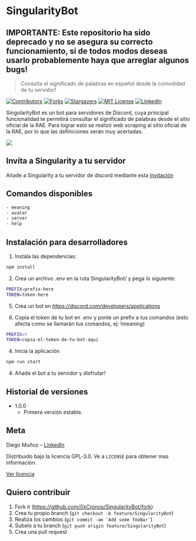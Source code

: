 # SingularityBot
## IMPORTANTE: Este repositorio ha sido deprecado y no se asegura su correcto funcionamiento, si de todos modos deseas usarlo probablemente haya que arreglar algunos bugs!

> Consulta el significado de palabras en español desde la comodidad de tu servidor!


[![Contributors][contributors-shield]][contributors-url]
[![Forks][forks-shield]][forks-url]
[![Stargazers][stars-shield]][stars-url]
[![MIT License][license-shield]][license-url]
[![LinkedIn][linkedin-shield]][linkedin-url]

SingularityBot es un bot para servidores de Discord, cuya principal funcionalidad te permitirá consultar el significado
de palabras desde el sitio oficial de la RAE. Para lograr esto se realizó web scraping al sitio oficial de la RAE, por lo que las definiciones serán muy acertadas.

![](https://i.ibb.co/3ktPqnS/meaning.png)

## Invita a Singularity a tu servidor
Añade a Singularity a tu servidor de discord mediante esta
[Invitación](https://discord.com/api/oauth2/authorize?client_id=741808912692543498&permissions=215104&scope=bot)

## Comandos disponibles

```sh
- meaning
- avatar
- server
- help
```

## Instalación para desarrolladores

1) Instala las dependencias:

```sh
npm install
```

2) Crea un archivo .env en la ruta SingularityBot/ y pega lo siguiente:
```sh
PREFIX=prefix-here
TOKEN=token-here
```

5) Crea un bot en https://discord.com/developers/applications

6) Copia el token de tu bot en .env y ponle un prefix a tus comandos (esto afecta como se llamarán tus comandos, ej: !meaning)
```sh
PREFIX=!
TOKEN=copia-el-token-de-tu-bot-aqui
```

4) Inicia la aplicación

```sh
npm run start
```

4) Añade el bot a tu servidor y disfrutar!

## Historial de versiones

* 1.0.0
    * Primera versión estable.

## Meta

Diego Muñoz – [LinkedIn](linkedin.com/in/diegomuñozm)

Distribuido bajo la licencia GPL-3.0. Ve a ``LICENSE`` para obtener mas información.

[Ver licencia](https://github.com/0xCronos/SingularityBot/blob/master/LICENSE)

## Quiero contribuir

1. Fork it (<https://github.com/0xCronos/SingularityBot/fork>)
2. Crea tu propio branch (`git checkout -b feature/SingularityBot`)
3. Realiza los cambios (`git commit -am 'Add some fooBar'`)
4. Subelo a tu branch (`git push origin feature/SingularityBot`)
5. Crea una pull request


<!-- MARKDOWN LINKS & IMAGES -->
<!-- https://www.markdownguide.org/basic-syntax/#reference-style-links -->
[contributors-shield]: https://img.shields.io/github/contributors/0xCronos/SingularityBot.svg?style=for-the-badge
[contributors-url]: https://github.com/0xCronos/SingularityBot/graphs/contributors
[forks-shield]: https://img.shields.io/github/forks/0xCronos/SingularityBot.svg?style=for-the-badge
[forks-url]: https://github.com/0xCronos/SingularityBot/network/members
[stars-shield]: https://img.shields.io/github/stars/0xCronos/SingularityBot.svg?style=for-the-badge
[stars-url]: https://github.com/0xCronos/SingularityBot/stargazers
[license-shield]: https://img.shields.io/github/license/0xCronos/SingularityBot.svg?style=for-the-badge
[license-url]: https://github.com/0xCronos/SingularityBot/blob/master/LICENSE
[linkedin-shield]: https://img.shields.io/badge/-LinkedIn-black.svg?style=for-the-badge&logo=linkedin&colorB=555
[linkedin-url]: https://linkedin.com/in/diegomuñozm
